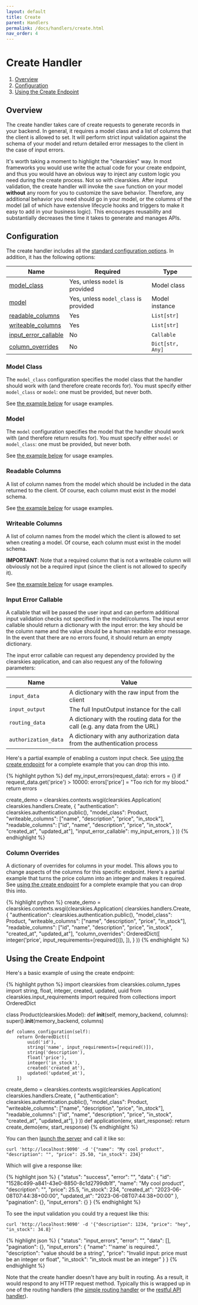 ```yaml
---
layout: default
title: Create
parent: Handlers
permalink: /docs/handlers/create.html
nav_order: 4
---
```


# Create Handler

 1. [Overview](#overview)
 2. [Configuration](#configuration)
 3. [Using the Create Endpoint](#using-the-create-endpoint)

## Overview

The create handler takes care of create requests to generate records in your backend.  In general, it requires a model class and a list of columns that the client is allowed to set.  It will perform strict input validation against the schema of your model and return detailed error messages to the client in the case of input errors.

It's worth taking a moment to highlight the "clearskies" way.  In most frameworks you would use write the actual code for your create endpoint, and thus you would have an obvious way to inject any custom logic you need during the create process.  Not so with clearskies.  After input validation, the create handler will invoke the `save` function on your model **without** any room for you to customize the save behavior.  Therefore, any additional behavior you need should go in your model, or the columns of the model (all of which have extensive lifecycle hooks and triggers to make it easy to add in your business logic).  This encourages reusability and substantially decreases the time it takes to generate and manages APIs.

## Configuration

The create handler includes all the [standard configuration options](/docs/handlers/standard-configs.html).  In addition, it has the following options:

| Name | Required | Type          |
|------|----------|---------------|
| [model_class](#model-class) | Yes, unless `model` is provided | Model class |
| [model](#model) | Yes, unless `model_class` is provided | Model instance |
| [readable_columns](#readable-columns) | Yes | `List[str]` |
| [writeable_columns](#writeable-columns) | Yes | `List[str]` |
| [input_error_callable](#input-error-callable) | No | `Callable` |
| [column_overrides](#column-overrides) | No | `Dict[str, Any]` |

### Model Class

The `model_class` configuration specifies the model class that the handler should work with (and therefore create records for).  You must specify either `model_class` or `model`: one must be provided, but never both.

See [the example below](#using-the-create-endpoint) for usage examples.

### Model

The `model` configuration specifies the model that the handler should work with (and therefore return results for).  You must specify either `model` or `model_class`: one must be provided, but never both.

See [the example below](#using-the-create-endpoint) for usage examples.

### Readable Columns

A list of column names from the model which should be included in the data returned to the client.  Of course, each column must exist in the model schema.

See [the example below](#using-the-create-endpoint) for usage examples.

### Writeable Columns

A list of column names from the model which the client is allowed to set when creating a model.  Of course, each column must exist in the model schema.

**IMPORTANT**: Note that a required column that is not a writeable column will obviously not be a required input (since the client is not allowed to specify it).

See [the example below](#using-the-create-endpoint) for usage examples.

### Input Error Callable

A callable that will be passed the user input and can perform additional input validation checks not specified in the model/columns.  The input error callable should return a dictionary with the input error: the key should be the column name and the value should be a human readable error message.  In the event that there are no errors found, it should return an empty dictionary.

The input error callable can request any dependency provided by the clearskies application, and can also request any of the following parameters:


| Name                 | Value |
|----------------------|----------|
| `input_data`         | A dictionary with the raw input from the client |
| `input_output`       | The full InputOutput instance for the call |
| `routing_data`       | A dictionary with the routing data for the call (e.g. any data from the URL) |
| `authorization_data` | A dictionary with any authorization data from the authentication process |

Here's a partial example of enabling a custom input check.  See [using the create endpoint](#using-the-create-endpoint) for a complete example that you can drop this into.

{% highlight python %}
def my_input_errors(request_data):
    errors = {}
    if request_data.get('price') > 10000:
        errors['price'] = "Too rich for my blood."
    return errors

create_demo = clearskies.contexts.wsgi(clearskies.Application(
    clearskies.handlers.Create,
    {
        "authentication": clearskies.authentication.public(),
        "model_class": Product,
        "writeable_columns": ["name", "description", "price", "in_stock"],
        "readable_columns": ["id", "name", "description", "price", "in_stock", "created_at", "updated_at"],
        "input_error_callable": my_input_errors,
    }
))
{% endhighlight %}

### Column Overrides

A dictionary of overrides for columns in your model.  This allows you to change aspects of the columns for this specific endpoint.  Here's a partial example that turns the price column into an integer and makes it required.  See [using the create endpoint](#using-the-create-endpoint) for a complete example that you can drop this into.

{% highlight python %}
create_demo = clearskies.contexts.wsgi(clearskies.Application(
    clearskies.handlers.Create,
    {
        "authentication": clearskies.authentication.public(),
        "model_class": Product,
        "writeable_columns": ["name", "description", "price", "in_stock"],
        "readable_columns": ["id", "name", "description", "price", "in_stock", "created_at", "updated_at"],
        "column_overrides": OrderedDict([
            integer('price', input_requirements=[required()]),
        ]),
    }
))
{% endhighlight %}

## Using the Create Endpoint

Here's a basic example of using the create endpoint:

{% highlight python %}
import clearskies
from clearskies.column_types import string, float, integer, created, updated, uuid
from clearskies.input_requirements import required
from collections import OrderedDict

class Product(clearskies.Model):
    def __init__(self, memory_backend, columns):
        super().__init__(memory_backend, columns)

    def columns_configuration(self):
        return OrderedDict([
            uuid('id'),
            string('name', input_requirements=[required()]),
            string('description'),
            float('price'),
            integer('in_stock'),
            created('created_at'),
            updated('updated_at'),
        ])

create_demo = clearskies.contexts.wsgi(clearskies.Application(
    clearskies.handlers.Create,
    {
        "authentication": clearskies.authentication.public(),
        "model_class": Product,
        "writeable_columns": ["name", "description", "price", "in_stock"],
        "readable_columns": ["id", "name", "description", "price", "in_stock", "created_at", "updated_at"],
    }
))
def application(env, start_response):
    return create_demo(env, start_response)
{% endhighlight %}

You can then [launch the server](/docs/running-examples.html#running-examples-designed-for-an-http-server) and call it like so:

```
curl 'http://localhost:9090' -d '{"name": "My cool product", "description": "", "price": 25.50, "in_stock": 234}'
```

Which will give a response like:

{% highlight json %}
{
  "status": "success",
  "error": "",
  "data": {
    "id": "1528c499-a841-43e0-8850-8c1d2799db1f",
    "name": "My cool product",
    "description": "",
    "price": 25.5,
    "in_stock": 234,
    "created_at": "2023-06-08T07:44:38+00:00",
    "updated_at": "2023-06-08T07:44:38+00:00"
  },
  "pagination": {},
  "input_errors": {}
}
{% endhighlight %}

To see the input validation you could try a request like this:

```
curl 'http://localhost:9090' -d '{"description": 1234, "price": "hey", "in_stock": 34.8}'
```

{% highlight json %}
{
  "status": "input_errors",
  "error": "",
  "data": [],
  "pagination": {},
  "input_errors": {
    "name": "'name' is required.",
    "description": "value should be a string",
    "price": "Invalid input: price must be an integer or float",
    "in_stock": "in_stock must be an integer"
  }
}
{% endhighlight %}

Note that the create handler doesn't have any built in routing.  As a result, it would respond to any HTTP request method.  Typically this is wrapped up in one of the routing handlers (the [simple routing handler](/docs/handlers/simple-routing.html) or the [restful API handler](/docs/handlers/restful-api.html)).
